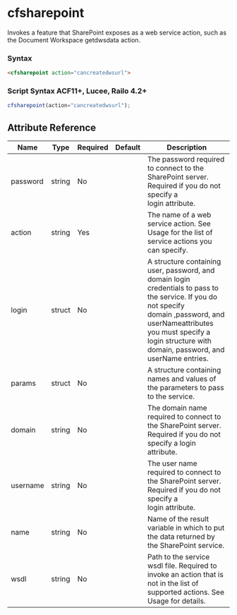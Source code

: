 # cfsharepoint

Invokes a feature that SharePoint exposes as a web service action, such as the Document Workspace
getdwsdata action.

### Syntax

```html
<cfsharepoint action="cancreatedwsurl">
```

### Script Syntax ACF11+, Lucee, Railo 4.2+

```javascript
cfsharepoint(action="cancreatedwsurl");
```

## Attribute Reference

| Name | Type | Required | Default | Description |
| --- | --- | --- | --- | --- |
| password | string | No |  | The password required to connect to the SharePoint server. Required if you do not specify a<br />login attribute. |
| action | string | Yes |  | The name of a web service action. See Usage for the list of service actions you can specify. |
| login | struct | No |  | A structure containing user, password, and domain login credentials to pass to the service. If you do not specify<br />domain ,password, and userNameattributes you must specify a login structure with domain, password, and userName entries. |
| params | struct | No |  | A structure containing names and values of the parameters to pass to the service. |
| domain | string | No |  | The domain name required to connect to the SharePoint server. Required if you do not specify a login attribute. |
| username | string | No |  | The user name required to connect to the SharePoint server. Required if you do not specify a<br />login attribute. |
| name | string | No |  | Name of the result variable in which to put the data returned by the SharePoint service. |
| wsdl | string | No |  | Path to the service wsdl file. Required to invoke an action that is not in the list of supported actions. See Usage for details. |
